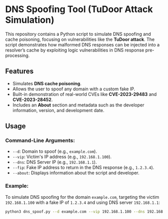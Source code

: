 # DNS Spoofing Tool (TuDoor Attack Simulation)

This repository contains a Python script to simulate DNS spoofing and cache poisoning, focusing on vulnerabilities like the **TuDoor attack**. The script demonstrates how malformed DNS responses can be injected into a resolver’s cache by exploiting logic vulnerabilities in DNS response pre-processing.

## Features
- Simulates **DNS cache poisoning**.
- Allows the user to spoof any domain with a custom fake IP.
- Built-in demonstration of real-world CVEs like **CVE-2023-29483** and **CVE-2023-28452**.
- Includes an **About** section and metadata such as the developer information, version, and development date.

## Usage

### Command-Line Arguments:
- `--d`: Domain to spoof (e.g., `example.com`).
- `--vip`: Victim's IP address (e.g., `192.168.1.100`).
- `--dns`: DNS Server IP (e.g., `192.168.1.1`).
- `--fip`: Fake IP address to return in the DNS response (e.g., `1.2.3.4`).
- `--about`: Displays information about the script and developer.

### Example:
To simulate DNS spoofing for the domain `example.com`, targeting the victim `192.168.1.100` with a fake IP of `1.2.3.4` and using DNS server `192.168.1.1`:
```bash
python3 dns_spoof.py --d example.com --vip 192.168.1.100 --dns 192.168.1.1 --fip 1.2.3.4
